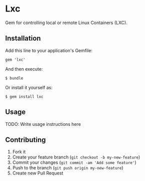 # Lxc

Gem for controlling local or remote Linux Containers (LXC).

## Installation

Add this line to your application's Gemfile:

    gem 'lxc'

And then execute:

    $ bundle

Or install it yourself as:

    $ gem install lxc

## Usage

TODO: Write usage instructions here

## Contributing

1. Fork it
2. Create your feature branch (`git checkout -b my-new-feature`)
3. Commit your changes (`git commit -am 'Add some feature'`)
4. Push to the branch (`git push origin my-new-feature`)
5. Create new Pull Request
